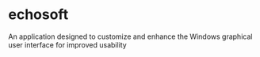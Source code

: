# echosoft
An application designed to customize and enhance the Windows graphical user interface for improved usability
